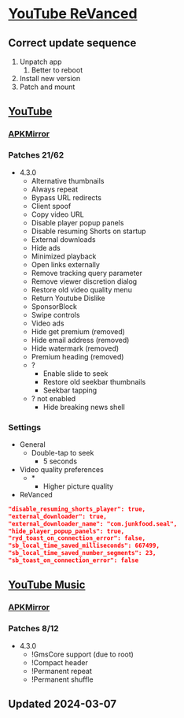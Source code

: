# [YouTube ReVanced](./README.md)

## Correct update sequence

1. Unpatch app
   1. Better to reboot
2. Install new version
3. Patch and mount

## [YouTube](https://revanced.app/patches?pkg=com.google.android.youtube)

### [APKMirror](https://www.apkmirror.com/apk/google-inc/youtube/youtube-19.04.37-release/#downloads:~:text=Android%208.0%2B-,nodpi,-All%20Releases)

### Patches 21/62

- 4.3.0
  - Alternative thumbnails
  - Always repeat
  - Bypass URL redirects
  - Client spoof
  - Copy video URL
  - Disable player popup panels
  - Disable resuming Shorts on startup
  - External downloads
  - Hide ads
  - Minimized playback
  - Open links externally
  - Remove tracking query parameter
  - Remove viewer discretion dialog
  - Restore old video quality menu
  - Return Youtube Dislike
  - SponsorBlock
  - Swipe controls
  - Video ads
  - Hide get premium (removed)
  - Hide email address (removed)
  - Hide watermark (removed)
  - Premium heading (removed)
  - ?
    - Enable slide to seek
    - Restore old seekbar thumbnails
    - Seekbar tapping
  - ? not enabled
    - Hide breaking news shell

### Settings

- General
  - Double-tap to seek
    - 5 seconds
- Video quality preferences
  - \*
    - Higher picture quality
- ReVanced

```json
"disable_resuming_shorts_player": true,
"external_downloader": true,
"external_downloader_name": "com.junkfood.seal",
"hide_player_popup_panels": true,
"ryd_toast_on_connection_error": false,
"sb_local_time_saved_milliseconds": 667499,
"sb_local_time_saved_number_segments": 23,
"sb_toast_on_connection_error": false
```

## [YouTube Music](https://revanced.app/patches?pkg=com.google.android.apps.youtube.music)

### [APKMirror](https://www.apkmirror.com/apk/google-inc/youtube-music/)

### Patches 8/12

- 4.3.0
  - !GmsCore support (due to root)
  - !Compact header
  - !Permanent repeat
  - !Permanent shuffle

## Updated 2024-03-07
